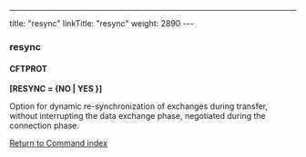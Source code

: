 ---
title: "resync"
linkTitle: "resync"
weight: 2890
---<span id="resync"></span>

### resync

#### CFTPROT

****[RESYNC = {NO
&#124; YES }]****

Option for dynamic re-synchronization of exchanges during transfer,
without interrupting the data exchange phase, negotiated during the connection
phase.

[Return to Command index](../../)
